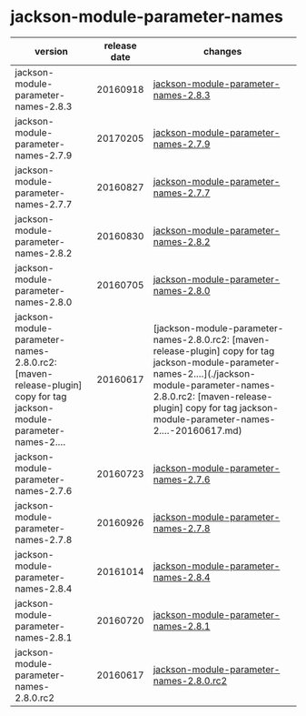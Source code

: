 # jackson-module-parameter-names	


|version|release date|changes|
|---|---|---|
|jackson-module-parameter-names-2.8.3|20160918|[jackson-module-parameter-names-2.8.3](./jackson-module-parameter-names-2.8.3-20160918.md)|
|jackson-module-parameter-names-2.7.9|20170205|[jackson-module-parameter-names-2.7.9](./jackson-module-parameter-names-2.7.9-20170205.md)|
|jackson-module-parameter-names-2.7.7|20160827|[jackson-module-parameter-names-2.7.7](./jackson-module-parameter-names-2.7.7-20160827.md)|
|jackson-module-parameter-names-2.8.2|20160830|[jackson-module-parameter-names-2.8.2](./jackson-module-parameter-names-2.8.2-20160830.md)|
|jackson-module-parameter-names-2.8.0|20160705|[jackson-module-parameter-names-2.8.0](./jackson-module-parameter-names-2.8.0-20160705.md)|
|jackson-module-parameter-names-2.8.0.rc2: [maven-release-plugin] copy for tag jackson-module-parameter-names-2.…|20160617|[jackson-module-parameter-names-2.8.0.rc2: [maven-release-plugin] copy for tag jackson-module-parameter-names-2.…](./jackson-module-parameter-names-2.8.0.rc2: [maven-release-plugin] copy for tag jackson-module-parameter-names-2.…-20160617.md)|
|jackson-module-parameter-names-2.7.6|20160723|[jackson-module-parameter-names-2.7.6](./jackson-module-parameter-names-2.7.6-20160723.md)|
|jackson-module-parameter-names-2.7.8|20160926|[jackson-module-parameter-names-2.7.8](./jackson-module-parameter-names-2.7.8-20160926.md)|
|jackson-module-parameter-names-2.8.4|20161014|[jackson-module-parameter-names-2.8.4](./jackson-module-parameter-names-2.8.4-20161014.md)|
|jackson-module-parameter-names-2.8.1|20160720|[jackson-module-parameter-names-2.8.1](./jackson-module-parameter-names-2.8.1-20160720.md)|
|jackson-module-parameter-names-2.8.0.rc2|20160617|[jackson-module-parameter-names-2.8.0.rc2](./jackson-module-parameter-names-2.8.0.rc2-20160617.md)|
